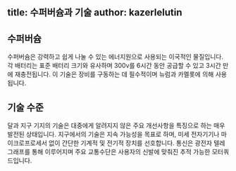 title: 수퍼버슘과 기술
author: kazerlelutin
---
## 수퍼버슘
수퍼버슘은 강력하고 쉽게 나눌 수 있는 에너지원으로 사용되는 이국적인 물질입니다. 각 배터리는 표준 배터리 크기와 유사하며 300v를 6시간 동안 공급할 수 있고 3시간 만에 재충전됩니다. 이 기술은 장비를 구동하는 데 필수적이며 뉴럼과 카멜롯에 의해 사용됩니다.

## 기술 수준
달과 지구 기지의 기술은 대중에게 알려지지 않은 주요 개선사항을 특징으로 하는 매우 발전된 상태입니다. 지구에서의 기술은 지속 가능성을 목표로 하며, 미세 전자기기나 마이크로프로세서 없이 간단한 기계적 및 전기적 장치를 선호합니다. 통신은 광전자 텔레그래프를 통해 이루어지며 주요 교통수단은 사용자의 신발에 맞춰진 추적 가능한 모터쿼드입니다.

